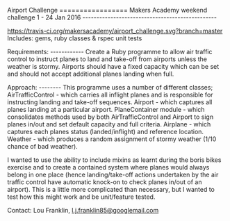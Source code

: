 Airport Challenge ================= Makers Academy weekend challenge 1 - 24 Jan
2016 ------------------------------------------------

https://travis-ci.org/makersacademy/airport_challenge.svg?branch=master
Includes: gems, ruby classes & rspec unit tests

Requirements: ------------ Create a Ruby programme to allow air traffic control
to instruct planes to land and take-off from airports unless the weather is
stormy. Airports should have a fixed capacity which can be set and should not
accept additional planes landing when full.

Approach: -------- This programme uses a number of different classes;
AirTrafficControl - which carries all inflight planes and is responsible for
instructing landing and take-off sequences. Airport - which captures all planes
landing at a particular airport. PlaneContainer module - which consolidates
methods used by both AirTrafficControl and Airport to sign planes in/out and set
default capacity and full criteria. Airplane - which captures each planes status
(landed/inflight) and reference location. Weather - which produces a random
assignment of stormy weather (1/10 chance of bad weather).

I wanted to use the ability to include mixins as learnt during the boris bikes
exercise and to create a contained system where planes would always belong in
one place (hence landing/take-off actions undertaken by the air traffic control
have automatic knock-on to check planes in/out of an airport). This is a little
more complicated than necessary, but I wanted to test how this might work and
be unit/feature tested.

Contact: Lou Franklin, l.j.franklin85@googlemail.com
